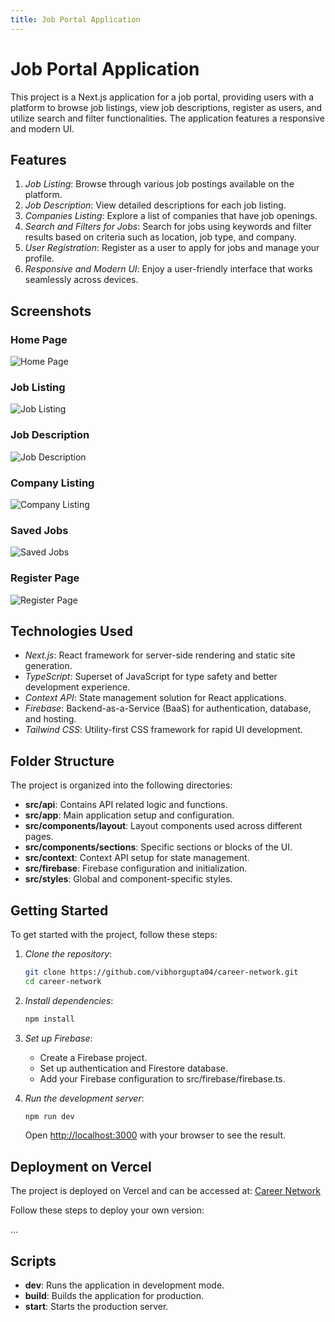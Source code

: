 ```yaml
---
title: Job Portal Application
---
```


# Job Portal Application

This project is a Next.js application for a job portal, providing users with a platform to browse job listings, view job descriptions, register as users, and utilize search and filter functionalities. The application features a responsive and modern UI.

## Features

1. *Job Listing*: Browse through various job postings available on the platform.
2. *Job Description*: View detailed descriptions for each job listing.
3. *Companies Listing*: Explore a list of companies that have job openings.
4. *Search and Filters for Jobs*: Search for jobs using keywords and filter results based on criteria such as location, job type, and company.
5. *User Registration*: Register as a user to apply for jobs and manage your profile.
6. *Responsive and Modern UI*: Enjoy a user-friendly interface that works seamlessly across devices.

## Screenshots

### Home Page
![Home Page](https://github.com/vibhorgupta04/career-network/assets/84231156/5b304dbe-03de-493b-a425-22bb624b3294)

### Job Listing
![Job Listing](https://github.com/vibhorgupta04/career-network/assets/84231156/d84b5b6f-38d9-4c79-8de4-f72bab270a08)

### Job Description
![Job Description](https://github.com/vibhorgupta04/career-network/assets/84231156/23c42d9f-ccbf-4dd4-b268-71364ba23b2e)

### Company Listing
![Company Listing](https://github.com/vibhorgupta04/career-network/assets/84231156/28337a02-2793-4058-b17a-86f8177fe7f4)

### Saved Jobs
![Saved Jobs](https://github.com/vibhorgupta04/career-network/assets/84231156/7a99e662-8bda-4fd6-a917-d2ce345926a9)

### Register Page
![Register Page](https://github.com/vibhorgupta04/career-network/assets/84231156/59ef58fa-5ef8-4dfe-9e79-91b822cdd511)

## Technologies Used

- *Next.js*: React framework for server-side rendering and static site generation.
- *TypeScript*: Superset of JavaScript for type safety and better development experience.
- *Context API*: State management solution for React applications.
- *Firebase*: Backend-as-a-Service (BaaS) for authentication, database, and hosting.
- *Tailwind CSS*: Utility-first CSS framework for rapid UI development.

## Folder Structure

The project is organized into the following directories:

- **src/api**: Contains API related logic and functions.
- **src/app**: Main application setup and configuration.
- **src/components/layout**: Layout components used across different pages.
- **src/components/sections**: Specific sections or blocks of the UI.
- **src/context**: Context API setup for state management.
- **src/firebase**: Firebase configuration and initialization.
- **src/styles**: Global and component-specific styles.

## Getting Started

To get started with the project, follow these steps:

1. *Clone the repository*:
    ```sh
    git clone https://github.com/vibhorgupta04/career-network.git
    cd career-network
    ```

2. *Install dependencies*:
    ```sh
    npm install
    ```

3. *Set up Firebase*:
    - Create a Firebase project.
    - Set up authentication and Firestore database.
    - Add your Firebase configuration to src/firebase/firebase.ts.

4. *Run the development server*:
    ```sh
    npm run dev
    ```

    Open [http://localhost:3000](http://localhost:3000) with your browser to see the result.

## Deployment on Vercel

The project is deployed on Vercel and can be accessed at: [Career Network](https://career-network-sigma.vercel.app/)

Follow these steps to deploy your own version:

...

## Scripts

- **dev**: Runs the application in development mode.
- **build**: Builds the application for production.
- **start**: Starts the production server.
